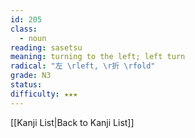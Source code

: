```yaml
---
id: 205
class:
  - noun
reading: sasetsu
meaning: turning to the left; left turn
radical: "左 \rleft, \r折 \rfold"
grade: N3
status:
difficulty: ★★★
---
```

[[Kanji List|Back to Kanji List]]